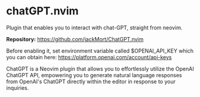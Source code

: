 # chatGPT.nvim

Plugin that enables you to interact with chat-GPT, straight from neovim.

**Repository:** <https://github.com/jackMort/ChatGPT.nvim>

Before enabling it, set environment variable called $OPENAI_API_KEY which you can obtain here: <https://platform.openai.com/account/api-keys>

ChatGPT is a Neovim plugin that allows you to effortlessly utilize the OpenAI ChatGPT API, empowering you to generate natural language responses from OpenAI's ChatGPT directly within the editor in response to your inquiries.

<!-- vim: set ft=markdown: -->